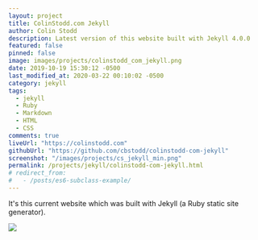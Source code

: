 ```yaml
---
layout: project
title: ColinStodd.com Jekyll
author: Colin Stodd
description: Latest version of this website built with Jekyll 4.0.0
featured: false
pinned: false
image: images/projects/colinstodd_com_jekyll.png
date: 2019-10-19 15:30:12 -0500
last_modified_at: 2020-03-22 00:10:02 -0500
category: jekyll
tags:
  - jekyll
  - Ruby
  - Markdown
  - HTML
  - CSS
comments: true
liveUrl: "https://colinstodd.com"
githubUrl: "https://github.com/cbstodd/colinstodd-com-jekyll"
screenshot: "/images/projects/cs_jekyll_min.png"
permalink: /projects/jekyll/colinstodd-com-jekyll.html
# redirect_from:
#   - /posts/es6-subclass-example/
---
```



It's this current website which was built with Jekyll (a Ruby static site generator).

<img src="{{ project.image }}" class="image fit">